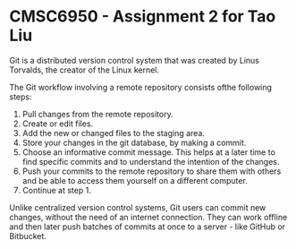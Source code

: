 # CMSC6950 - Assignment 2 for Tao Liu
Git is a distributed version control system that was created by Linus Torvalds, the creator of the Linux kernel.

The Git workflow involving a remote repository consists ofthe following steps:
1. Pull changes from the remote repository.
2. Create or edit files.
3. Add the new or changed files to the staging area.
4. Store your changes in the git database, by making a commit.
5. Choose an informative commit message. This helps at a later time to find specific commits and to understand the intention of the changes.
6. Push your commits to the remote repository to share them with others and be able to access them yourself on a different computer.
7. Continue at step 1.

Unlike centralized version control systems, Git users can commit new changes, without the need of an internet connection. They can work offline and then later push batches of commits at once to a server - like GitHub or Bitbucket.
